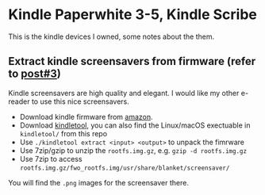 # Kindle Paperwhite 3-5, Kindle Scribe

This is the kindle devices I owned, some notes about the them.

## Extract kindle screensavers from firmware (refer to [post#3](https://www.mobileread.com/forums/showthread.php?t=343834))
Kindle screensavers are high quality and elegant. I would like my other e-reader to use this nice screensavers.
- Download kindle firmware from [amazon](https://www.amazon.com/gp/help/customer/display.html?nodeId=GKMQC26VQQMM8XSW).
- Download [kindletool](https://www.mobileread.com/forums/showthread.php?t=225030), you can also find the Linux/macOS exectuable in `kindletool/` from this repo
- Use `./kindletool extract <input> <output>` to unpack the fimrware
- Use 7zip/gzip to unzip the `rootfs.img.gz`, e.g. `gzip -d rootfs.img.gz`
- Use 7zip to access `rootfs.img.gz/fwo_rootfs.img/usr/share/blanket/screensaver/`

You will find the `.png` images for the screensaver there.